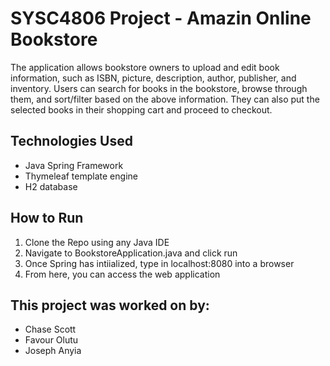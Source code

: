 # SYSC4806 Project - Amazin Online Bookstore
The application allows bookstore owners to upload and edit book information, such as ISBN, picture, description, author, publisher, and inventory. Users can search for books in the bookstore, browse through them, and sort/filter based on the above information. They can also put the selected books in their shopping cart and proceed to checkout.



## Technologies Used
- Java Spring Framework
- Thymeleaf template engine
- H2 database

## How to Run
1. Clone the Repo using any Java IDE
2. Navigate to BookstoreApplication.java and click run
3. Once Spring has intiialized, type in localhost:8080 into a browser
4. From here, you can access the web application

## This project was worked on by:
- Chase Scott
- Favour Olutu
- Joseph Anyia
